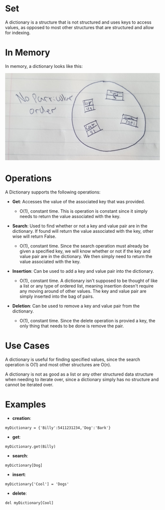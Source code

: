 # Set

A dictionary is a structure that is not structured and uses keys to access values, as opposed to most other structures that are structured and allow for indexing.

# In Memory

In memory, a dictionary looks like this:

![Image of Dictionary in Memory](images/dictionary_memory.jpg)

# Operations

A Dictionary supports the following operations:

* **Get**: Accesses the value of the associated key that was provided.
  * O(1), constant time. This is operation is constant since it simply needs to return the value associated with the key.
  
* **Search**: Used to find whether or not a key and value pair are in the dictionary. If found will return the value associated with the key, other wise will return False.
  * O(1), constant time. Since the search operation must already be given a specified key, we will know whether or not if the key and value pair are in the dictionary. We then simply need to return the value associated with the key.

* **Insertion**: Can be used to add a key and value pair into the dictionary.
  * O(1), constant time. A dictionary isn't supposed to be thought of like a list or any type of ordered list, meaning insertion doesn't require any moving around of other values. The key and value pair are simply inserted into the bag of pairs.

* **Deletion**: Can be used to remove a key and value pair from the dictionary.
  * O(1), constant time. Since the delete operation is provied a key, the only thing that needs to be done is remove the pair.

# Use Cases

A dictionary is useful for finding specified values, since the search operation is O(1) and most other structures are O(n).

A dictionary is not as good as a list or any other structured data structure when needing to iterate over, since a dictionary simply has no structure and cannot be iterated over.
# Examples

* **creation**:

~~~
myDictionary = {'Billy':5411231234,'Dog':'Bark'}
~~~

* **get**:

~~~
myDictionary.get(Billy)
~~~

* **search**:

~~~
myDictionary[Dog]
~~~

* **insert**:

~~~
myDictionary['Cool'] = 'Dogs'
~~~

* **delete**:

~~~
del myDictionary[Cool]
~~~
